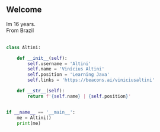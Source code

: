 ## Welcome

Im 16 years. <br>
From Brazil <br>
<br>
```python
class Altini:

    def __init__(self):
        self.username = 'Altini'
        self.name = 'Vinícius Altini'
        self.position = 'Learning Java'
        self.links = 'https://beacons.ai/viniciusaltini'

    def __str__(self):
        return f'{self.name} | {self.position}'


if __name__ == '__main__':
    me = Altini()
    print(me)


```
